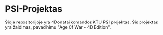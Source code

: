 # PSI-Projektas

Šioje repositorijoje yra 4Donatai komandos KTU PSI projektas. Šis projektas yra žaidimas, pavadinimu "Age Of War - 4D Edition".
